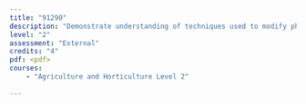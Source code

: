 ```yaml
---
title: "91290"
description: "Demonstrate understanding of techniques used to modify physical factors of the environment for NZ plant production"
level: "2"
assessment: "External"
credits: "4"
pdf: <pdf>
courses:
    - "Agriculture and Horticulture Level 2"
    
---
```

